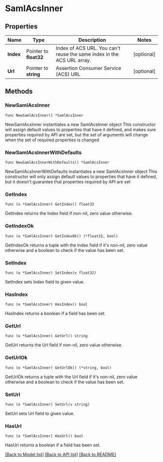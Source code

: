 # SamlAcsInner

## Properties

Name | Type | Description | Notes
------------ | ------------- | ------------- | -------------
**Index** | Pointer to **float32** | Index of ACS URL. You can&#39;t reuse the same index in the ACS URL array. | [optional] 
**Url** | Pointer to **string** | Assertion Consumer Service (ACS) URL | [optional] 

## Methods

### NewSamlAcsInner

`func NewSamlAcsInner() *SamlAcsInner`

NewSamlAcsInner instantiates a new SamlAcsInner object
This constructor will assign default values to properties that have it defined,
and makes sure properties required by API are set, but the set of arguments
will change when the set of required properties is changed

### NewSamlAcsInnerWithDefaults

`func NewSamlAcsInnerWithDefaults() *SamlAcsInner`

NewSamlAcsInnerWithDefaults instantiates a new SamlAcsInner object
This constructor will only assign default values to properties that have it defined,
but it doesn't guarantee that properties required by API are set

### GetIndex

`func (o *SamlAcsInner) GetIndex() float32`

GetIndex returns the Index field if non-nil, zero value otherwise.

### GetIndexOk

`func (o *SamlAcsInner) GetIndexOk() (*float32, bool)`

GetIndexOk returns a tuple with the Index field if it's non-nil, zero value otherwise
and a boolean to check if the value has been set.

### SetIndex

`func (o *SamlAcsInner) SetIndex(v float32)`

SetIndex sets Index field to given value.

### HasIndex

`func (o *SamlAcsInner) HasIndex() bool`

HasIndex returns a boolean if a field has been set.

### GetUrl

`func (o *SamlAcsInner) GetUrl() string`

GetUrl returns the Url field if non-nil, zero value otherwise.

### GetUrlOk

`func (o *SamlAcsInner) GetUrlOk() (*string, bool)`

GetUrlOk returns a tuple with the Url field if it's non-nil, zero value otherwise
and a boolean to check if the value has been set.

### SetUrl

`func (o *SamlAcsInner) SetUrl(v string)`

SetUrl sets Url field to given value.

### HasUrl

`func (o *SamlAcsInner) HasUrl() bool`

HasUrl returns a boolean if a field has been set.


[[Back to Model list]](../README.md#documentation-for-models) [[Back to API list]](../README.md#documentation-for-api-endpoints) [[Back to README]](../README.md)


